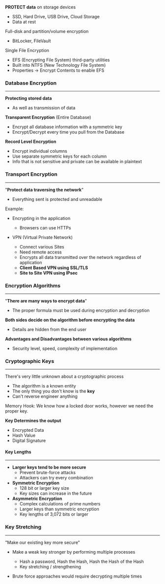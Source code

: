 **PROTECT data** on storage devices
- SSD, Hard Drive, USB Drive, Cloud Storage
- Data at rest

Full-disk and partition/volume encryption
- BitLocker, FileVault

Single File Encryption
- EFS (Encrypting File System) third-party utilities
- Built into NTFS (New Technology File System)
- Properties -> Encrypt Contents to enable EFS



### Database Encryption
----
**Protecting stored data**
- As well as transmission of data

**Transparent Encryption** (Entire Database)
- Encrypt all database information with a symmetric key
- Encrypt/Decrypt every time you pull from the Database

**Record Level Encryption**
- Encrypt individual columns
- Use separate symmetric keys for each column 
- Info that is not sensitive and private can be available in plaintext




### Transport Encryption
----
"**Protect data traversing the network**"
- Everything sent is protected and unreadable

Example:
- Encrypting in the application
	- Browsers can use HTTPs

- VPN (Virtual Private Network)
	- Connect various Sites
	- Need remote access
	- Encrypts all data transmitted over the network regardless of application
	- **Client Based VPN using SSL/TLS**
	- **Site to Site VPN using IPsec**



### Encryption Algorithms
-----
 "**There are many ways to encrypt data**"
- The proper formula must be used during encryption and decryption

**Both sides decide on the algorithm before encrypting the data**
- Details are hidden from the end user

**Advantages and Disadvantages between various algorithms**
- Security level, speed, complexity of implementation





### Cryptographic Keys
----------
There's very little unknown about a cryptographic process
- The algorithm is a known entity 
- The only thing you don't know is the **key**
- Can't reverse engineer anything

Memory Hook: We know how a locked door works, however we need the proper key. 

**Key Determines the output**
- Encrypted Data
- Hash Value
- Digital Signature 


#### Key Lengths
----
- **Larger keys tend to be more secure**
	- Prevent brute-force attacks
	- Attackers can try every combination
- **Symmetric Encryption**
	- 128 bit or larger key size
	- Key sizes can increase in the future
- **Asymmetric Encryption**
	- Complex calculations of prime numbers
	- Larger keys than symmetric encryption
	- Key lengths of 3,072 bits or larger



### Key Stretching
----------------
"Make our existing key more secure"

- Make a weak key stronger by performing multiple processes
	- Hash a password, Hash the Hash, Hash the Hash of the Hash
	- Key stretching / strengthening

- Brute force approaches would require decrypting multiple times
